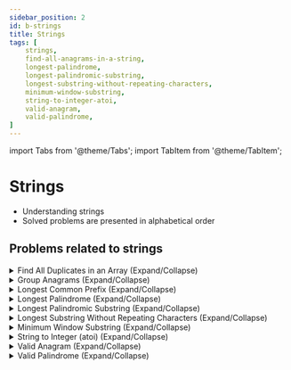 ```yaml
---
sidebar_position: 2
id: b-strings
title: Strings 
tags: [
    strings, 
    find-all-anagrams-in-a-string,
    longest-palindrome,
    longest-palindromic-substring, 
    longest-substring-without-repeating-characters, 
    minimum-window-substring,
    string-to-integer-atoi,
    valid-anagram,
    valid-palindrome,
]
---
```


import Tabs from '@theme/Tabs';
import TabItem from '@theme/TabItem';

# Strings

- Understanding strings 
- Solved problems are presented in alphabetical order
## Problems related to strings 

<details> 
<summary> Find All Duplicates in an Array (Expand/Collapse) </summary> 

### [↗ See LeetCode Problem #442](https://leetcode.com/problems/find-all-duplicates-in-an-array/)

<Tabs>
<TabItem value="java" label="Java">

```java showLineNumbers
public class Solution {
    public static void main(String[] args) {
        System.out.println("Hello, world!");
    }
}
```

</TabItem>
</Tabs>

</details>

<details> 
<summary> Group Anagrams (Expand/Collapse) </summary> 

### [↗ See LeetCode Problem #49](https://leetcode.com/problems/group-anagrams/)

<Tabs>
<TabItem value="java" label="Java">

```java showLineNumbers
public class Solution {
    public static void main(String[] args) {
        System.out.println("Hello, world!");
    }
}
```

</TabItem>
</Tabs>

</details>

<details> 
<summary> Longest Common Prefix (Expand/Collapse) </summary> 

### [↗ See LeetCode Problem #14](https://leetcode.com/problems/longest-common-prefix/)

<Tabs>
<TabItem value="java" label="Java">

```java showLineNumbers
public class Solution {
    public static void main(String[] args) {
        System.out.println("Hello, world!");
    }
}
```

</TabItem>
</Tabs>

</details>

<details> 
<summary> Longest Palindrome (Expand/Collapse) </summary> 

### [↗ See LeetCode Problem #409](https://leetcode.com/problems/longest-palindrome/)

<Tabs>
<TabItem value="java" label="Java">

```java showLineNumbers
public class Solution {
    public static void main(String[] args) {
        System.out.println("Hello, world!");
    }
}
```

</TabItem>
</Tabs>

</details>

<details> 
<summary> Longest Palindromic Substring (Expand/Collapse) </summary> 

### [↗ See LeetCode Problem #5](https://leetcode.com/problems/longest-palindromic-substring/)

<Tabs>
<TabItem value="java" label="Java">

```java showLineNumbers
public class Solution {
    public static void main(String[] args) {
        System.out.println("Hello, world!");
    }
}
```

</TabItem>
</Tabs>

</details>

<details> 
<summary> Longest Substring Without Repeating Characters (Expand/Collapse) </summary> 

### [↗ See LeetCode Problem #3](https://leetcode.com/problems/longest-substring-without-repeating-characters/)

<Tabs>
<TabItem value="java" label="Java">

```java showLineNumbers
public class Solution {
    public static void main(String[] args) {
        System.out.println("Hello, world!");
    }
}
```

</TabItem>
</Tabs>

</details>

<details> 
<summary> Minimum Window Substring (Expand/Collapse) </summary> 

### [↗ See LeetCode Problem #76](https://leetcode.com/problems/minimum-window-substring/)

<Tabs>
<TabItem value="java" label="Java">

```java showLineNumbers
public class Solution {
    public static void main(String[] args) {
        System.out.println("Hello, world!");
    }
}
```

</TabItem>
</Tabs>

</details>

<details> 
<summary> String to Integer (atoi) (Expand/Collapse) </summary> 

### [↗ See LeetCode Problem #8](https://leetcode.com/problems/string-to-integer-atoi/)

<Tabs>
<TabItem value="java" label="Java">

```java showLineNumbers
public class Solution {
    public static void main(String[] args) {
        System.out.println("Hello, world!");
    }
}
```

</TabItem>
</Tabs>

</details>

<details> 
<summary> Valid Anagram (Expand/Collapse) </summary> 

### [↗ See LeetCode Problem #242](https://leetcode.com/problems/valid-anagram/)

<Tabs>
<TabItem value="java" label="Java">

```java showLineNumbers
public class Solution {
    public static void main(String[] args) {
        System.out.println("Hello, world!");
    }
}
```

</TabItem>
</Tabs>

</details>

<details> 
<summary> Valid Palindrome (Expand/Collapse) </summary> 

### [↗ See LeetCode Problem #125](https://leetcode.com/problems/valid-palindrome/)

<Tabs>
<TabItem value="java" label="Java">

```java showLineNumbers
public class Solution {
    public static void main(String[] args) {
        System.out.println("Hello, world!");
    }
}
```

</TabItem>
</Tabs>

</details>
